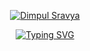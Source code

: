 <p align="center">
  <a href="https://github.com/Dimpul-15">
    <img src="" alt="Dimpul Sravya" /></a>
</p>
<p align="center">
  <!-- Typing SVG by sinisterdaddy - https://github.com/sinisterdaddy/readme-typing-svg -->
<a href="https://git.io/typing-svg"><img src="https://readme-typing-svg.demolab.com?font=Fira+Code&pause=1000&color=E6FF94&center=true&vCenter=true&random=false&width=545&lines=;Machine+Learning+Enthusiast;Familiar+with+Python;Currently+Learning+DSA;+Always+Learning+New+Things" alt="Typing SVG" /></a>
</p>
